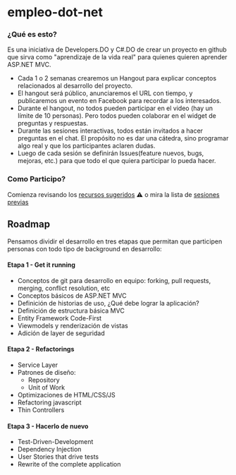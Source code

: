 empleo-dot-net
==============

### ¿Qué es esto?

Es una iniciativa de Developers.DO y C#.DO  de crear un proyecto en github que sirva como "aprendizaje de la vida real" para quienes quieren aprender ASP.NET MVC.

* Cada 1 o 2 semanas crearemos un Hangout para explicar conceptos relacionados al desarrollo del proyecto. 
* El hangout será público, anunciaremos el URL con tiempo, y publicaremos un evento en Facebook para recordar a los interesados.
* Durante el hangout, no todos pueden participar en el video (hay un límite de 10 personas). Pero todos pueden colaborar en el widget de preguntas y respuestas.
* Durante las sesiones interactivas, todos están invitados a hacer preguntas en el chat. El propósito no es dar una cátedra, sino programar algo real y que los participantes aclaren dudas. 
* Luego de cada sesión se definirán Issues(feature nuevos, bugs, mejoras, etc.) para que todo el que quiera participar lo pueda hacer. 

### Como Participo?

Comienza revisando los [recursos sugeridos](#) :warning: o mira la lista de [sesiones previas](Sesiones.md)

## Roadmap

Pensamos dividir el desarrollo en tres etapas que permitan que participen personas con todo tipo de background en desarrollo:

#### Etapa 1 - Get it running

* Conceptos de git para desarrollo en equipo: forking, pull requests, merging, conflict resolution, etc
* Conceptos básicos de ASP.NET MVC
* Definición de historias de uso, ¿Qué debe lograr la aplicación?
* Definición de estructura básica MVC
* Entity Framework Code-First
* Viewmodels y renderización de vistas
* Adición de layer de seguridad

#### Etapa 2 - Refactorings

* Service Layer
* Patrones de diseño: 
  * Repository
  * Unit of Work
* Optimizaciones de HTML/CSS/JS
* Refactoring javascript
* Thin Controllers

#### Etapa 3 - Hacerlo de nuevo

* Test-Driven-Development
* Dependency Injection
* User Stories that drive tests
* Rewrite of the complete application 

